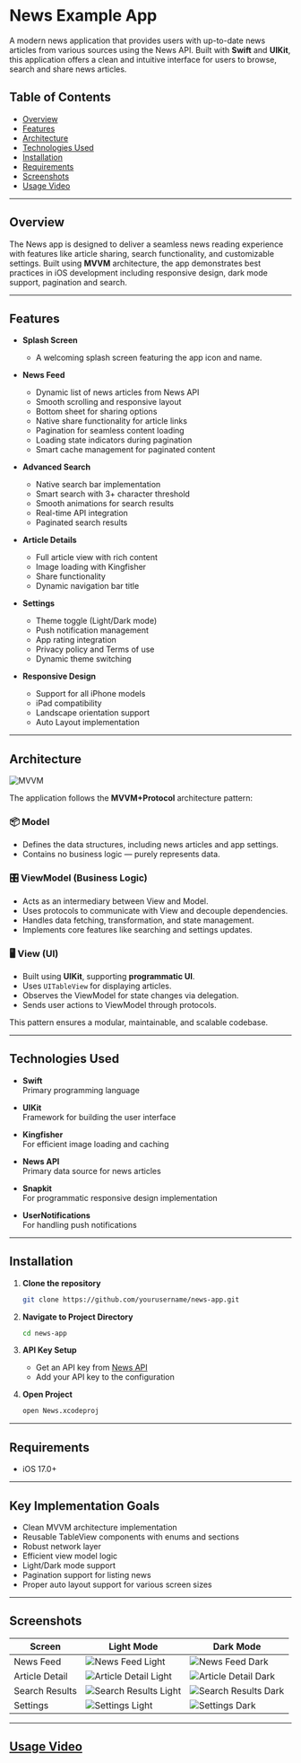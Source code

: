 # News Example App

A modern news application that provides users with up-to-date news articles from various sources using the News API. Built with **Swift** and **UIKit**, this application offers a clean and intuitive interface for users to browse, search and share news articles.

## Table of Contents

- [Overview](#overview)
- [Features](#features)
- [Architecture](#architecture)
- [Technologies Used](#technologies-used)
- [Installation](#installation)
- [Requirements](#requirements)
- [Screenshots](#screenshots)
- [Usage Video](#usage-video)

---

## Overview

The News app is designed to deliver a seamless news reading experience with features like article sharing, search functionality, and customizable settings. Built using **MVVM** architecture, the app demonstrates best practices in iOS development including responsive design, dark mode support, pagination and search.

---

## Features

- **Splash Screen**  
  - A welcoming splash screen featuring the app icon and name.

- **News Feed**
  - Dynamic list of news articles from News API
  - Smooth scrolling and responsive layout
  - Bottom sheet for sharing options
  - Native share functionality for article links
  - Pagination for seamless content loading
  - Loading state indicators during pagination
  - Smart cache management for paginated content

- **Advanced Search**
  - Native search bar implementation
  - Smart search with 3+ character threshold
  - Smooth animations for search results
  - Real-time API integration
  - Paginated search results

- **Article Details**
  - Full article view with rich content
  - Image loading with Kingfisher
  - Share functionality
  - Dynamic navigation bar title

- **Settings**
  - Theme toggle (Light/Dark mode)
  - Push notification management
  - App rating integration
  - Privacy policy and Terms of use
  - Dynamic theme switching

- **Responsive Design**
  - Support for all iPhone models
  - iPad compatibility
  - Landscape orientation support
  - Auto Layout implementation

---

## Architecture

![MVVM](https://github.com/user-attachments/assets/30031f29-08b6-4002-a487-28c12ba6f830)

The application follows the **MVVM+Protocol** architecture pattern:

### 📦 Model
- Defines the data structures, including news articles and app settings.
- Contains no business logic — purely represents data.

### 🎛 ViewModel (Business Logic)
- Acts as an intermediary between View and Model.
- Uses protocols to communicate with View and decouple dependencies.
- Handles data fetching, transformation, and state management.
- Implements core features like searching and settings updates.

### 🖥 View (UI)
- Built using **UIKit**, supporting **programmatic UI**.
- Uses `UITableView` for displaying articles.
- Observes the ViewModel for state changes via delegation.
- Sends user actions to ViewModel through protocols.

This pattern ensures a modular, maintainable, and scalable codebase.

---

## Technologies Used

- **Swift**  
  Primary programming language

- **UIKit**  
  Framework for building the user interface

- **Kingfisher**  
  For efficient image loading and caching

- **News API**  
  Primary data source for news articles

- **Snapkit**  
  For programmatic responsive design implementation

- **UserNotifications**  
  For handling push notifications

---

## Installation

1. **Clone the repository**  
   ```bash
   git clone https://github.com/yourusername/news-app.git
   ```

2. **Navigate to Project Directory**
   ```bash
   cd news-app
   ```

3. **API Key Setup**
   - Get an API key from [News API](https://newsapi.org/)
   - Add your API key to the configuration

4. **Open Project**
   ```bash
   open News.xcodeproj
   ```

---

## Requirements

- iOS 17.0+

---

## Key Implementation Goals

- Clean MVVM architecture implementation
- Reusable TableView components with enums and sections
- Robust network layer
- Efficient view model logic
- Light/Dark mode support
- Pagination support for listing news
- Proper auto layout support for various screen sizes

---

## Screenshots

| Screen                | Light Mode            | Dark Mode             |
|----------------------|------------------------|------------------------|
| News Feed            | ![News Feed Light](https://github.com/user-attachments/assets/faee1cae-a7cb-45e1-b254-4db230b1a955) | ![News Feed Dark](https://github.com/user-attachments/assets/625bf9ab-33ea-41ac-a146-30917e396944) |
| Article Detail       | ![Article Detail Light](https://github.com/user-attachments/assets/6ac6b32e-7b40-47f2-8dd9-651240cb79f8) | ![Article Detail Dark](https://github.com/user-attachments/assets/c80b0c6e-e3ed-4ffe-b92d-1ecca5a55545) |
| Search Results       | ![Search Results Light](https://github.com/user-attachments/assets/f74d48c6-fb57-49dd-a8ee-27b838b7e9ee) | ![Search Results Dark](https://github.com/user-attachments/assets/73649961-f3fa-4281-8792-c13626e18059) |
| Settings             | ![Settings Light](https://github.com/user-attachments/assets/27e256f1-60b2-4e42-9bf8-22684dacfb7c) | ![Settings Dark](https://github.com/user-attachments/assets/0eae7b8e-83ef-4a09-8587-741ab1dcbf2e) |

---

## [Usage Video](https://1drv.ms/v/c/5fedba1a2e8824e9/EXMaW4uTjO1FsGflgXWuRssBvMIwOIah5ks_sIh2j6ePkA?e=OOvulv)

